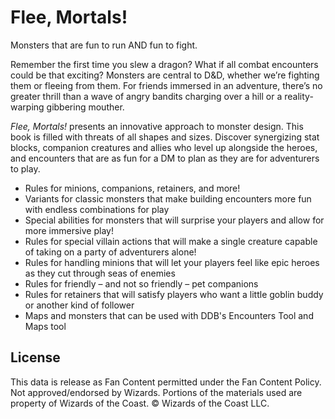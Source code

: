 # Flee, Mortals!

Monsters that are fun to run AND fun to fight.

Remember the first time you slew a dragon? What if all combat encounters could be that exciting? Monsters are central to D&D, whether we’re fighting them or fleeing from them. For friends immersed in an adventure, there’s no greater thrill than a wave of angry bandits charging over a hill or a reality-warping gibbering mouther.

*Flee, Mortals!* presents an innovative approach to monster design. This book is filled with threats of all shapes and sizes. Discover synergizing stat blocks, companion creatures and allies who level up alongside the heroes, and encounters that are as fun for a DM to plan as they are for adventurers to play.

- Rules for minions, companions, retainers, and more!
- Variants for classic monsters that make building encounters more fun with endless combinations for play
- Special abilities for monsters that will surprise your players and allow for more immersive play!
- Rules for special villain actions that will make a single creature capable of taking on a party of adventurers alone!
- Rules for handling minions that will let your players feel like epic heroes as they cut through seas of enemies
- Rules for friendly – and not so friendly – pet companions
- Rules for retainers that will satisfy players who want a little goblin buddy or another kind of follower
- Maps and monsters that can be used with DDB's Encounters Tool and Maps tool

<!-- -->



## License

This data is release as Fan Content permitted under the Fan Content Policy. Not approved/endorsed by Wizards. Portions of the materials used are property of Wizards of the Coast. © Wizards of the Coast LLC.
